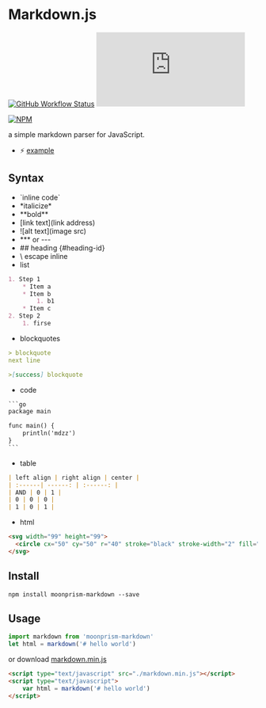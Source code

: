 # Markdown.js

[![GitHub Workflow Status](https://img.shields.io/github/workflow/status/moonprism/markdown.js/ci?style=flat-square)](https://github.com/moonprism/markdown.js/actions?query=workflow%3Aci)
[![GitHub file size in bytes](https://img.shields.io/github/size/moonprism/markdown.js/dist/markdown.min.js?style=flat-square)](https://github.com/moonprism/markdown.js/blob/master/dist/markdown.min.js)

[![NPM](https://nodei.co/npm/moonprism-markdown.png)](https://nodei.co/npm/moonprism-markdown/)

a simple markdown parser for JavaScript.

* ⚡ [example](https://moonprism.github.io/markdown.js/)

## Syntax

* \`inline code\`
* \*italicize\*
* \*\*bold\*\*
* \[link text]\(link address)
* \!\[alt text]\(image src)
* \*\*\* or ---
* \## heading {#heading-id}
* \ escape inline
* list

```md
1. Step 1
    * Item a
    * Item b
        1. b1
    * Item c
2. Step 2
    1. firse
```
* blockquotes

```md
> blockquote
next line

>[success] blockquote
```
* code

```md
​```go
package main

func main() {
    println('mdzz')
}
​```
```
* table

```md
| left align | right align | center |
| :------| ------: | :------: |
| AND | 0 | 1 |
| 0 | 0 | 0 |
| 1 | 0 | 1 |
```
* html

```html
<svg width="99" height="99">
  <circle cx="50" cy="50" r="40" stroke="black" stroke-width="2" fill="#d89cf6"/>
</svg>
```

## Install

```shell
npm install moonprism-markdown --save
```

## Usage

```js
import markdown from 'moonprism-markdown'
let html = markdown('# hello world')
```

or download [markdown.min.js](https://moonprism.github.io/markdown.js/markdown.min.js)

```html
<script type="text/javascript" src="./markdown.min.js"></script>
<script type="text/javascript">
    var html = markdown('# hello world')
</script>
```
